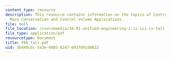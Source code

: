 ```yaml
---
content_type: resource
description: This resource contains information on the topics of Control Volumes ,
  Mass Conservation and Control Volume Applications.
file: null
file_location: /coursemedia/16-01-unified-engineering-i-ii-iii-iv-fall-2005-spring-2006/3bd40cbc5a3e608582476937d91d0822_f06_fall.pdf
file_type: application/pdf
resourcetype: Document
title: f06_fall.pdf
uid: 3bd40cbc-5a3e-6085-8247-6937d91d0822
---
```

